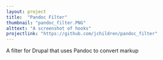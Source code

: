 ```yaml
---
layout: project
title:  "Pandoc Filter"
thumbnail: "pandoc_filter.PNG"
alttext: "A screenshot of hooks"
projectlink: "https://github.com/jchildren/pandoc_filter"
---
```


A filter for Drupal that uses Pandoc to convert markup
